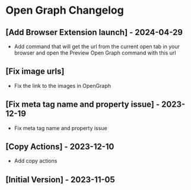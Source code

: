 # Open Graph Changelog

## [Add Browser Extension launch] - 2024-04-29

- Add command that will get the url from the current open tab in your browser and open the Preview Open Graph command with this url

## [Fix image urls]

- Fix the link to the images in OpenGraph

## [Fix meta tag name and property issue] - 2023-12-19

- Fix meta tag name and property issue

## [Copy Actions] - 2023-12-10

- Add copy actions

## [Initial Version] - 2023-11-05
